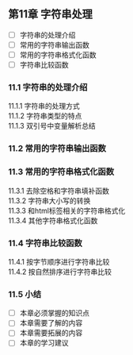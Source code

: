 ## 第11章 字符串处理
- [ ] 字符串的处理介绍
- [ ] 常用的字符串输出函数
- [ ] 常用的字符串格式化函数 
- [ ] 字符串比较函数 

### 11.1 字符串的处理介绍
11.1.1 字符串的处理方式  
11.1.2 字符串类型的特点  
11.1.3 双引号中变量解析总结  

### 11.2 常用的字符串输出函数  

### 11.3 常用的字符串格式化函数  

11.3.1 去除空格和字符串填补函数  
11.3.2 字符串大小写的转换  
11.3.3 和html标签相关的字符串格式化  
11.3.4 其他字符串格式化函数  

### 11.4 字符串比较函数  
11.4.1 按字节顺序进行字符串比较  
11.4.2 按自然排序进行字符串比较  

### 11.5 小结

- [ ] 本章必须掌握的知识点
- [ ] 本章需要了解的内容
- [ ] 本章需要拓展的内容
- [ ] 本章的学习建议